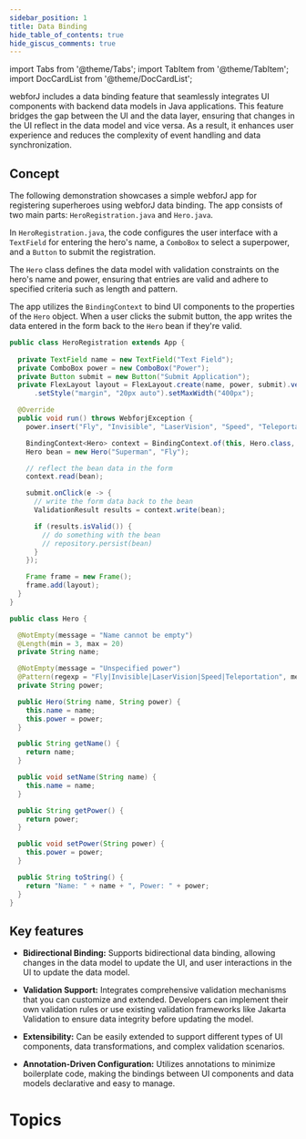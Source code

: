 ```yaml
---
sidebar_position: 1
title: Data Binding
hide_table_of_contents: true
hide_giscus_comments: true
---
```


<Head>
  <style>{`
  .container {
    max-width: 65em !important;
  }
  `}</style>
</Head>

<!-- vale off -->
import Tabs from '@theme/Tabs';
import TabItem from '@theme/TabItem';
import DocCardList from '@theme/DocCardList';

<!-- vale on -->

 webforJ includes a data binding feature that seamlessly integrates UI components with backend data models in Java applications. This feature bridges the gap between the UI and the data layer, ensuring that changes in the UI reflect in the data model and vice versa. As a result, it enhances user experience and reduces the complexity of event handling and data synchronization.

## Concept

The following demonstration showcases a simple webforJ app for registering superheroes using webforJ data binding. The app consists of two main parts: `HeroRegistration.java` and `Hero.java`. 

In `HeroRegistration.java`, the code configures the user interface with a `TextField` for entering the hero's name, a `ComboBox` to select a superpower, and a `Button` to submit the registration.

The `Hero` class defines the data model with validation constraints on the hero's name and power, ensuring that entries are valid and adhere to specified criteria such as length and pattern.

The app utilizes the `BindingContext` to bind UI components to the properties of the `Hero` object. When a user clicks the submit button, the app writes the data entered in the form back to the `Hero` bean if they're valid.

<Tabs>
<TabItem value="HeroRegistration" label="HeroRegistration.java">

```java showLineNumbers
public class HeroRegistration extends App {
    
  private TextField name = new TextField("Text Field");
  private ComboBox power = new ComboBox("Power");
  private Button submit = new Button("Submit Application");
  private FlexLayout layout = FlexLayout.create(name, power, submit).vertical().build()
      .setStyle("margin", "20px auto").setMaxWidth("400px");

  @Override
  public void run() throws WebforjException {
    power.insert("Fly", "Invisible", "LaserVision", "Speed", "Teleportation");

    BindingContext<Hero> context = BindingContext.of(this, Hero.class, true);
    Hero bean = new Hero("Superman", "Fly");

    // reflect the bean data in the form
    context.read(bean);

    submit.onClick(e -> {
      // write the form data back to the bean
      ValidationResult results = context.write(bean);

      if (results.isValid()) {
        // do something with the bean
        // repository.persist(bean)
      }
    });

    Frame frame = new Frame();
    frame.add(layout);
  }
}
```

</TabItem>
<TabItem value="Hero" label="Hero.java">

```java showLineNumbers
public class Hero {

  @NotEmpty(message = "Name cannot be empty")
  @Length(min = 3, max = 20)
  private String name;

  @NotEmpty(message = "Unspecified power")
  @Pattern(regexp = "Fly|Invisible|LaserVision|Speed|Teleportation", message = "Invalid power")
  private String power;

  public Hero(String name, String power) {
    this.name = name;
    this.power = power;
  }

  public String getName() {
    return name;
  }

  public void setName(String name) {
    this.name = name;
  }

  public String getPower() {
    return power;
  }

  public void setPower(String power) {
    this.power = power;
  }

  public String toString() {
    return "Name: " + name + ", Power: " + power;
  }
}
```

</TabItem>
</Tabs>

## Key features

- **Bidirectional Binding:**  Supports bidirectional data binding, allowing changes in the data model to update the UI, and user interactions in the UI to update the data model.

- **Validation Support:** Integrates comprehensive validation mechanisms that you can customize and extended. Developers can implement their own validation rules or use existing validation frameworks like Jakarta Validation to ensure data integrity before updating the model.

- **Extensibility:** Can be easily extended to support different types of UI components, data transformations, and complex validation scenarios.

- **Annotation-Driven Configuration:**  Utilizes annotations to minimize boilerplate code, making the bindings between UI components and data models declarative and easy to manage.

# Topics

<DocCardList className="topics-section" />